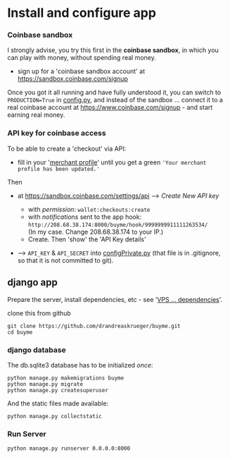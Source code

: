 # Install and configure app

### Coinbase sandbox
I strongly advise, you try this first in the **coinbase sandbox**, in which you can play with money, without spending real money.

* sign up for a 'coinbase sandbox account' at https://sandbox.coinbase.com/signup

Once you got it all running and have fully understood it, you can switch to ``PRODUCTION=True`` in [config.py](../buyme/config.py), and instead of the sandbox ... connect it to a real coinbase account at https://www.coinbase.com/signup - and start earning real money.
 
### API key for coinbase access

To be able to create a 'checkout' via API:
* fill in your '[merchant profile](https://sandbox.coinbase.com/merchant_profiles)' until you get a green ``'Your merchant profile has been updated.'``

Then 
* at https://sandbox.coinbase.com/settings/api --> *Create New API key*
  * with *permission*: ``wallet:checkouts:create``
  * with *notifications* sent to the app hook: ``http://208.68.38.174:8000/buyme/hook/9999999911111263534/``  
    (In my case. Change 208.68.38.174 to your IP.)
  * Create. Then 'show' the 'API Key details' 

* --> ``API_KEY`` & ``API_SECRET`` into [configPrivate.py](../buyme/configPrivate.py) (that file is in .gitignore, so that it is not committed to git).

## django app
Prepare the server, install dependencies, etc - see '[VPS ... dependencies](VPS.md#dependencies)'.

clone this from github

    git clone https://github.com/drandreaskrueger/buyme.git
    cd buyme

### django database
The db.sqlite3 database has to be initialized *once*:

	python manage.py makemigrations buyme
    python manage.py migrate
    python manage.py createsuperuser

And the static files made available:

    python manage.py collectstatic

### Run Server
    python manage.py runserver 0.0.0.0:8000

